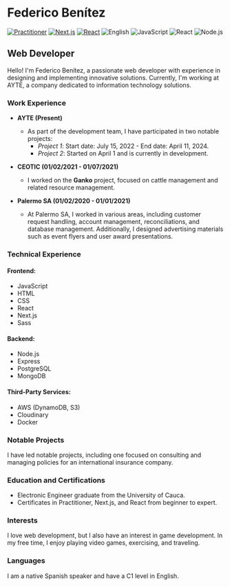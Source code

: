 # Federico Benítez

[![Practitioner](https://img.shields.io/badge/Certificate-Practitioner-blue)](https://cp.certmetrics.com/amazon/en/public/verify/credential/edee1d39525a45a39ee7b36271419cbf)
[![Next.js](https://img.shields.io/badge/Certificate-Next.js-orange)](https://www.udemy.com/certificate/UC-ad168ab9-7edd-4961-b7a2-a7f926a11757/)
[![React](https://img.shields.io/badge/Certificate-React-green)](https://www.udemy.com/certificate/UC-9f1c1888-ae85-4964-a0ee-648145c3a64f/)
![English](https://img.shields.io/badge/English-C1-brightgreen)
![JavaScript](https://img.shields.io/badge/JavaScript-Expert-yellow)
![React](https://img.shields.io/badge/React-Expert-blue)
![Node.js](https://img.shields.io/badge/Node.js-Expert-green)

## Web Developer

Hello! I'm Federico Benítez, a passionate web developer with experience in designing and implementing innovative solutions. Currently, I'm working at AYTE, a company dedicated to information technology solutions.

### Work Experience

- **AYTE (Present)**
  - As part of the development team, I have participated in two notable projects:
    - *Project 1*: Start date: July 15, 2022 - End date: April 11, 2024.
    - *Project 2*: Started on April 1 and is currently in development.

- **CEOTIC (01/02/2021 - 01/07/2021)**
  - I worked on the **Ganko** project, focused on cattle management and related resource management.

- **Palermo SA (01/02/2020 - 01/01/2021)**
  - At Palermo SA, I worked in various areas, including customer request handling, account management, reconciliations, and database management. Additionally, I designed advertising materials such as event flyers and user award presentations.

### Technical Experience

#### Frontend:
- JavaScript
- HTML
- CSS
- React
- Next.js
- Sass

#### Backend:
- Node.js
- Express
- PostgreSQL
- MongoDB

#### Third-Party Services:
- AWS (DynamoDB, S3)
- Cloudinary
- Docker

### Notable Projects

I have led notable projects, including one focused on consulting and managing policies for an international insurance company.

### Education and Certifications

- Electronic Engineer graduate from the University of Cauca.
- Certificates in Practitioner, Next.js, and React from beginner to expert.

### Interests

I love web development, but I also have an interest in game development. In my free time, I enjoy playing video games, exercising, and traveling.

### Languages

I am a native Spanish speaker and have a C1 level in English.
